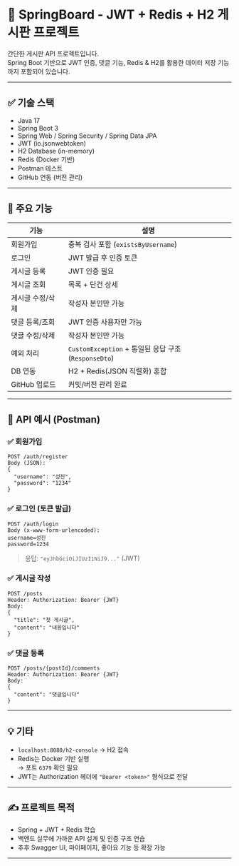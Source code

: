 # 📌 SpringBoard - JWT + Redis + H2 게시판 프로젝트

간단한 게시판 API 프로젝트입니다.  
Spring Boot 기반으로 JWT 인증, 댓글 기능, Redis & H2를 활용한 데이터 저장 기능까지 포함되어 있습니다.

---

## ✅ 기술 스택

- Java 17
- Spring Boot 3
- Spring Web / Spring Security / Spring Data JPA
- JWT (io.jsonwebtoken)
- H2 Database (in-memory)
- Redis (Docker 기반)
- Postman 테스트
- GitHub 연동 (버전 관리)

---

## 🚀 주요 기능

| 기능 | 설명 |
|------|------|
| 회원가입 | 중복 검사 포함 (`existsByUsername`) |
| 로그인 | JWT 발급 후 인증 토큰 |
| 게시글 등록 | JWT 인증 필요 |
| 게시글 조회 | 목록 + 단건 상세 |
| 게시글 수정/삭제 | 작성자 본인만 가능 |
| 댓글 등록/조회 | JWT 인증 사용자만 가능 |
| 댓글 수정/삭제 | 작성자 본인만 가능 |
| 예외 처리 | `CustomException` + 통일된 응답 구조 (`ResponseDto`) |
| DB 연동 | H2 + Redis(JSON 직렬화) 혼합 |
| GitHub 업로드 | 커밋/버전 관리 완료

---

## 📂 API 예시 (Postman)

### ✅ 회원가입

```
POST /auth/register
Body (JSON):
{
  "username": "성진",
  "password": "1234"
}
```

### ✅ 로그인 (토큰 발급)

```
POST /auth/login
Body (x-www-form-urlencoded):
username=성진
password=1234
```

> 응답: `"eyJhbGciOiJIUzI1NiJ9..."` (JWT)

### ✅ 게시글 작성

```
POST /posts
Header: Authorization: Bearer {JWT}
Body:
{
  "title": "첫 게시글",
  "content": "내용입니다"
}
```

### ✅ 댓글 등록

```
POST /posts/{postId}/comments
Header: Authorization: Bearer {JWT}
Body:
{
  "content": "댓글입니다"
}
```

---

## 💡 기타

- `localhost:8080/h2-console` → H2 접속
- Redis는 Docker 기반 실행  
  → 포트 `6379` 확인 필요
- JWT는 Authorization 헤더에 `"Bearer <token>"` 형식으로 전달

---

## ✍️ 프로젝트 목적

- Spring + JWT + Redis 학습
- 백엔드 실무에 가까운 API 설계 및 인증 구조 연습
- 추후 Swagger UI, 마이페이지, 좋아요 기능 등 확장 가능

---

